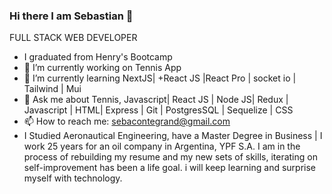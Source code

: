 

### Hi there I am Sebastian 👋


FULL STACK WEB DEVELOPER
- I graduated from Henry's Bootcamp
- 🔭 I’m currently working on Tennis App
- 🌱 I’m currently learning NextJS| +React JS |React Pro | socket io | Tailwind | Mui
- 💬 Ask me about Tennis, Javascript| React JS | Node JS| Redux | Javascript | HTML| Express | Git | PostgresSQL | Sequelize | CSS
- 📫 How to reach me: sebacontegrand@gmail.com
- I Studied Aeronautical Engineering, have a Master Degree in Business | I work 25 years for an oil company in Argentina, YPF S.A. I am in the process of rebuilding my resume and my new sets of skills, iterating on self-improvement has been a life goal. i will keep learning and surprise myself with technology.

<!--
**sebacontegrand/sebacontegrand** is a ✨ _special_ ✨ repository because its `README.md` (this file) appears on your GitHub profile.

Here are some ideas to get you started:

- 🔭 I’m currently working on Tennis App
- 🌱 I’m currently learning NextJS
- 💬 Ask me about ...
- 📫 How to reach me: sebacontegrand@gmail.com

-->
